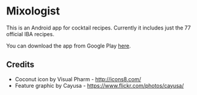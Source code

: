 # Mixologist

This is an Android app for cocktail recipes. Currently it includes just the 77 official IBA recipes.

You can download the app from Google Play [here](https://play.google.com/store/apps/details?id=com.lubarov.daniel.mixologist).


## Credits

* Coconut icon by Visual Pharm - http://icons8.com/
* Feature graphic by Cayusa - https://www.flickr.com/photos/cayusa/
